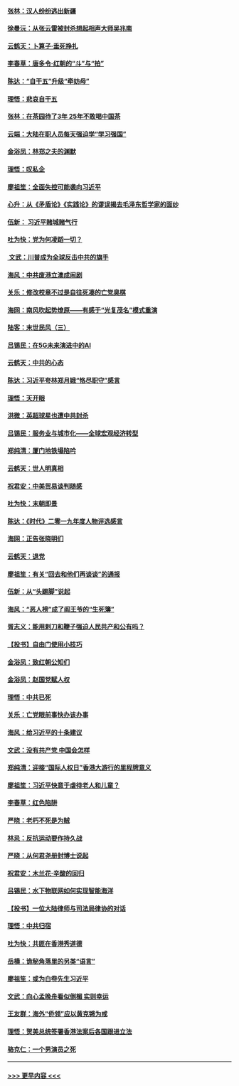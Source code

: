 #### [张林：汉人纷纷逃出新疆](../pages/nsc993/n11743530.md?t=12250711) 
#### [徐曼沅：从张云雷被封杀想起相声大师吴兆南](../pages/nsc993/n11741816.md?t=12250711) 
#### [云鹤天：卜算子‧垂死挣扎](../pages/nsc993/n11739956.md?t=12250711) 
#### [李春草：唐多令‧红朝的“斗”与“拍”](../pages/nsc993/n11739830.md?t=12250711) 
#### [陈达：“自干五”升级“牵妨母”](../pages/nsc993/n11739724.md?t=12250711) 
#### [理悟：悲哀自干五](../pages/nsc993/n11739547.md?t=12250711) 
#### [张林：在茶园待了3年 25年不敢喝中国茶](../pages/nsc993/n11739240.md?t=12250711) 
#### [云端：大陆在职人员每天强迫学“学习强国”](../pages/nsc993/n11738735.md?t=12250711) 
#### [金浴凤：林郑之夫的渊默](../pages/nsc993/n11737735.md?t=12250711) 
#### [理悟：叹私企](../pages/nsc993/n11737715.md?t=12250711) 
#### [廖祖笙：全面失控可能袭向习近平](../pages/nsc993/n11737704.md?t=12250711) 
#### [心升：从《矛盾论》《实践论》的谬误揭去毛泽东哲学家的面纱](../pages/nsc993/n11736962.md?t=12250711) 
#### [伍新： 习近平赌城赌气行](../pages/nsc993/n11736929.md?t=12250711) 
#### [吐为快：党为何凌蹈一切？](../pages/nsc993/n11736915.md?t=12250711) 
#### [ 文武：川普成为全球反击中共的旗手](../pages/nsc993/n11736882.md?t=12250711) 
#### [海风：中共废港立澳成闹剧](../pages/nsc993/n11735857.md?t=12250711) 
#### [关乐：修改校章不过是自往死凑的亡党臭棋](../pages/nsc993/n11735097.md?t=12250711) 
#### [海网：南风吹起势燎原——有感于“光复茂名”模式重演](../pages/nsc993/n11732308.md?t=12250711) 
#### [陆客：末世民风（三）](../pages/nsc993/n11732211.md?t=12250711) 
#### [吕锡民：在5G未来演进中的AI](../pages/nsc993/n11730010.md?t=12250711) 
#### [云鹤天：中共的心态](../pages/nsc993/n11729906.md?t=12250711) 
#### [陈达：习近平夸林郑月娥“恪尽职守”感言](../pages/nsc993/n11729881.md?t=12250711) 
#### [理悟：天开眼](../pages/nsc993/n11729699.md?t=12250711) 
#### [洪微：英超球星也遭中共封杀](../pages/nsc993/n11727243.md?t=12250711) 
#### [吕锡民：服务业与城市化——全球宏观经济转型](../pages/nsc993/n11725845.md?t=12250711) 
#### [郑纯清：厦门地铁塌陷吟](../pages/nsc993/n11725813.md?t=12250711) 
#### [云鹤天：世人明真相](../pages/nsc993/n11725621.md?t=12250711) 
#### [祝君安：中美贸易谈判随感](../pages/nsc993/n11725609.md?t=12250711) 
#### [吐为快：末朝即景](../pages/nsc993/n11723365.md?t=12250711) 
#### [陈达：《时代》二零一九年度人物评选感言](../pages/nsc993/n11723337.md?t=12250711) 
#### [海网：正告张晓明们](../pages/nsc993/n11723228.md?t=12250711) 
#### [云鹤天：退党](../pages/nsc993/n11723056.md?t=12250711) 
#### [廖祖笙：有关“回去和他们再谈谈”的通报](../pages/nsc993/n11722442.md?t=12250711) 
#### [伍新：从“头踢脚”说起](../pages/nsc993/n11722429.md?t=12250711) 
#### [海风：“恶人榜”成了阎王爷的“生死簿”](../pages/nsc993/n11722272.md?t=12250711) 
#### [胥志义：能用剌刀和鞭子强迫人民共产和公有吗？](../pages/nsc993/n11720569.md?t=12250711) 
#### [【投书】自由门使用小技巧](../pages/nsc993/n11720180.md?t=12250711) 
#### [金浴凤：致红朝公知们](../pages/nsc993/n11720563.md?t=12250711) 
#### [金浴凤：赵国党赋人权](../pages/nsc993/n11720533.md?t=12250711) 
#### [理悟：中共已死](../pages/nsc993/n11720233.md?t=12250711) 
#### [关乐：亡党眼前事快办该办事](../pages/nsc993/n11719160.md?t=12250711) 
#### [海风：给习近平的十条建议](../pages/nsc993/n11717616.md?t=12250711) 
#### [文武：没有共产党 中国会怎样](../pages/nsc993/n11717584.md?t=12250711) 
#### [郑纯清：迎接“国际人权日”香港大游行的里程牌意义](../pages/nsc993/n11717417.md?t=12250711) 
#### [廖祖笙：习近平快意于虐待老人和儿童？](../pages/nsc993/n11715313.md?t=12250711) 
#### [李春草：红色陷阱](../pages/nsc993/n11715029.md?t=12250711) 
#### [严晓：老朽不死是为贼](../pages/nsc993/n11712910.md?t=12250711) 
#### [林忌：反抗运动要作持久战](../pages/nsc993/n11712623.md?t=12250711) 
#### [严晓：从何君尧册封博士说起](../pages/nsc993/n11712465.md?t=12250711) 
#### [祝君安：木兰花·辛酸的回归](../pages/nsc993/n11712381.md?t=12250711) 
#### [吕锡民：水下物联网如何实现智能海洋](../pages/nsc993/n11711158.md?t=12250711) 
#### [【投书】一位大陆律师与司法局律协的对话](../pages/nsc993/n11709675.md?t=12250711) 
#### [理悟：中共归宿](../pages/nsc993/n11710059.md?t=12250711) 
#### [吐为快：共匪在香港秀道德](../pages/nsc993/n11709979.md?t=12250711) 
#### [岳横：诡秘角落里的另类“语言”](../pages/nsc993/n11709792.md?t=12250711) 
#### [廖祖笙：或为白卷先生习近平](../pages/nsc993/n11708330.md?t=12250711) 
#### [文武：向心孟晚舟看似倒楣 实则幸运](../pages/nsc993/n11708236.md?t=12250711) 
#### [王友群：海外“侨领”应以黄克锵为戒](../pages/nsc993/n11706176.md?t=12250711) 
#### [理悟：贺美总统签署香港法案后各国跟进立法](../pages/nsc993/n11706853.md?t=12250711) 
#### [骆克仁：一个男演员之死](../pages/nsc993/n11706677.md?t=12250711) 

----
#### [ >>> 更早内容 <<< ](../indexes/nsc993-earlier.md)
